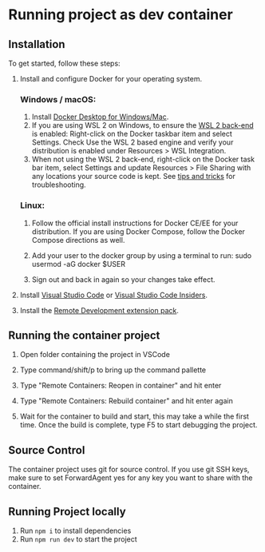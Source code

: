 # Running project as dev container
## Installation 

To get started, follow these steps:

1. Install and configure Docker for your operating system.
	### Windows / macOS:
	1. Install [Docker Desktop for Windows/Mac](https://www.docker.com/products/docker-desktop).
	2. If you are using WSL 2 on Windows, to ensure the [WSL 2 back-end](https://aka.ms/vscode-remote/containers/docker-wsl2) is enabled: Right-click on the Docker taskbar item and select Settings. Check Use the WSL 2 based engine and verify your distribution is enabled under Resources > WSL Integration.
	3. When not using the WSL 2 back-end, right-click on the Docker task bar item, select Settings and update Resources > File Sharing with any locations your source code is kept. See [tips and tricks](https://code.visualstudio.com/docs/remote/troubleshooting#_container-tips) for troubleshooting.

	### Linux:
	1. Follow the official install instructions for Docker CE/EE for your distribution. If you are using Docker Compose, follow the Docker Compose directions as well.

	2. Add your user to the docker group by using a terminal to run: sudo usermod -aG docker $USER

	3. Sign out and back in again so your changes take effect.
 
2. Install [Visual Studio Code](https://code.visualstudio.com/) or [Visual Studio Code Insiders](https://code.visualstudio.com/insiders/).

3. Install the [Remote Development extension pack](https://aka.ms/vscode-remote/download/extension).

## Running the container project

1. Open folder containing the project in VSCode

2. Type command/shift/p to bring up the command pallette

3. Type "Remote Containers: Reopen in container" and hit enter

4. Type "Remote Containers: Rebuild container" and hit enter again

4. Wait for the container to build and start, this may take a while the first time. Once the 
build is complete, type F5 to start debugging the project.

## Source Control
The container project uses git for source control. If you use git SSH keys, make sure to set ForwardAgent yes for any key you want to share with the container.

## Running Project locally
1. Run ```npm i``` to install dependencies
2. Run ```npm run dev``` to start the project